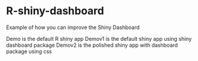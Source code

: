 # R-shiny-dashboard
Example of how you can improve the Shiny Dashboard

Demo is the default R shiny app
Demov1 is the default shiny app using shiny dashboard package
Demov2 is the polished shiny app with dashboard package using css
